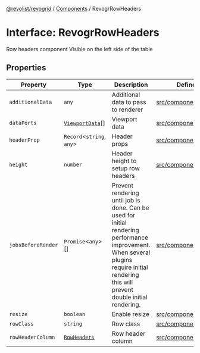 [@revolist/revogrid](README.md) / [Components](Namespace.Components.md) / RevogrRowHeaders

# Interface: RevogrRowHeaders

Row headers component
Visible on the left side of the table

## Properties

| Property | Type | Description | Defined in |
| ------ | ------ | ------ | ------ |
| `additionalData` | `any` | Additional data to pass to renderer | [src/components.d.ts:587](https://github.com/revolist/revogrid/blob/a84fead7f1878a976ea465cbf9b4f0472345b7b1/src/components.d.ts#L587) |
| `dataPorts` | [`ViewportData`](TypeAlias.ViewportData.md)[] | Viewport data | [src/components.d.ts:591](https://github.com/revolist/revogrid/blob/a84fead7f1878a976ea465cbf9b4f0472345b7b1/src/components.d.ts#L591) |
| `headerProp` | `Record`\<`string`, `any`\> | Header props | [src/components.d.ts:595](https://github.com/revolist/revogrid/blob/a84fead7f1878a976ea465cbf9b4f0472345b7b1/src/components.d.ts#L595) |
| `height` | `number` | Header height to setup row headers | [src/components.d.ts:599](https://github.com/revolist/revogrid/blob/a84fead7f1878a976ea465cbf9b4f0472345b7b1/src/components.d.ts#L599) |
| `jobsBeforeRender` | `Promise`\<`any`\>[] | Prevent rendering until job is done. Can be used for initial rendering performance improvement. When several plugins require initial rendering this will prevent double initial rendering. | [src/components.d.ts:603](https://github.com/revolist/revogrid/blob/a84fead7f1878a976ea465cbf9b4f0472345b7b1/src/components.d.ts#L603) |
| `resize` | `boolean` | Enable resize | [src/components.d.ts:607](https://github.com/revolist/revogrid/blob/a84fead7f1878a976ea465cbf9b4f0472345b7b1/src/components.d.ts#L607) |
| `rowClass` | `string` | Row class | [src/components.d.ts:611](https://github.com/revolist/revogrid/blob/a84fead7f1878a976ea465cbf9b4f0472345b7b1/src/components.d.ts#L611) |
| `rowHeaderColumn` | [`RowHeaders`](Interface.RowHeaders.md) | Row header column | [src/components.d.ts:615](https://github.com/revolist/revogrid/blob/a84fead7f1878a976ea465cbf9b4f0472345b7b1/src/components.d.ts#L615) |
